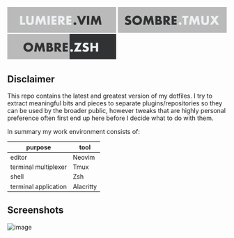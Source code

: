 [<img src="https://raw.githubusercontent.com/alexanderjeurissen/lumiere.vim/master/assets/lumiere_logo.png" width=250 />](https://github.com/alexanderjeurissen/lumiere.vim)
[<img src="https://raw.githubusercontent.com/alexanderjeurissen/sombre.tmux/master/assets/sombre_logo.png" width=250 />](https://github.com/alexanderjeurissen/sombre.tmux)
[<img src="https://raw.githubusercontent.com/alexanderjeurissen/ombre.zsh/master/assets/ombre_logo.png" width=250 />](https://github.com/alexanderjeurissen/ombre.zsh)

## Disclaimer

This repo contains the latest and greatest version of my dotfiles.
I try to extract meaningful bits and pieces to separate plugins/repositories so they can be used by the broader public, however tweaks that are highly personal preference often first end up here before I decide what to do with them.

In summary my work environment consists of:

| purpose | tool |
|---------|------|
| editor | Neovim |
| terminal multiplexer | Tmux |
| shell | Zsh |
| terminal application | Alacritty |

## Screenshots

![image](https://raw.githubusercontent.com/alexanderjeurissen/dotfiles/assets/screenshots/solar.png)
